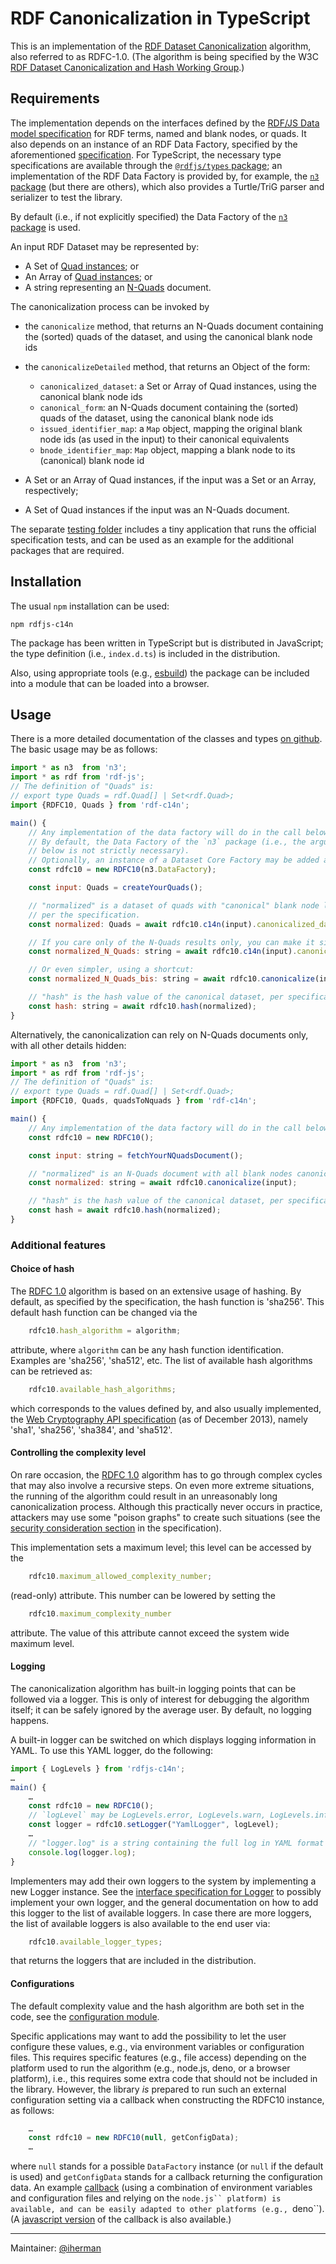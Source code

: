 # RDF Canonicalization in TypeScript

This is an implementation of the [RDF Dataset Canonicalization](https://www.w3.org/TR/rdf-canon/) algorithm, also referred to as RDFC-1.0. (The algorithm is being specified by the W3C [RDF Dataset Canonicalization and Hash Working Group](https://www.w3.org/groups/wg/rch).)

## Requirements

The implementation depends on the interfaces defined by the [RDF/JS Data model specification](http://rdf.js.org/data-model-spec/) for RDF terms, named and blank nodes, or quads. It also depends on an instance of an RDF Data Factory, specified by the aforementioned [specification](http://rdf.js.org/data-model-spec/#datafactory-interface). For TypeScript, the necessary type specifications are available through the [`@rdfjs/types` package](https://www.npmjs.com/package/@rdfjs/types); an implementation of the RDF Data Factory is provided by, for example, the [`n3` package](https://www.npmjs.com/package/n3) (but there are others), which also provides a Turtle/TriG parser and serializer to test the library.

By default (i.e., if not explicitly specified) the Data Factory of the [`n3` package](https://www.npmjs.com/package/n3) is used.

An input RDF Dataset may be represented by: 

- A Set of [Quad instances](https://rdf.js.org/data-model-spec/#quad-interface); or
- An Array of [Quad instances](https://rdf.js.org/data-model-spec/#quad-interface); or
- A string representing an [N-Quads](http://www.w3.org/TR/n-quads/) document.

The canonicalization process can be invoked by

- the `canonicalize` method, that returns an N-Quads document containing the (sorted) quads of the dataset, and using the canonical blank node ids
- the `canonicalizeDetailed` method, that returns an Object of the form:
  - `canonicalized_dataset`: a Set or Array of Quad instances, using the canonical blank node ids
  - `canonical_form`: an N-Quads document containing the (sorted) quads of the dataset, using the canonical blank node ids
  - `issued_identifier_map`: a `Map` object, mapping the original blank node ids (as used in the input) to their canonical equivalents
  - `bnode_identifier_map`: `Map` object, mapping a blank node to its (canonical) blank node id

- A Set or an Array of Quad instances, if the input was a Set or an Array, respectively;
- A Set of Quad instances if the input was an N-Quads document.

The separate [testing folder](https://github.com/iherman/rdfjs-c14n/tree/main/testing) includes a tiny application that runs the official specification tests, and can be used as an example for the additional packages that are required. 

## Installation

The usual `npm` installation can be used:

```
npm rdfjs-c14n
```

The package has been written in TypeScript but is distributed in JavaScript; the type definition (i.e., `index.d.ts`) is included in the distribution.

Also, using appropriate tools (e.g., [esbuild](https://esbuild.github.io/)) the package can be included into a module that can be loaded into a browser.

## Usage

There is a more detailed documentation of the classes and types [on github](https://iherman.github.io/rdfjs-c14n/). The basic usage may be as follows:

```js
import * as n3  from 'n3';
import * as rdf from 'rdf-js';
// The definition of "Quads" is:
// export type Quads = rdf.Quad[] | Set<rdf.Quad>; 
import {RDFC10, Quads } from 'rdf-c14n';

main() {
    // Any implementation of the data factory will do in the call below.
    // By default, the Data Factory of the `n3` package (i.e., the argument in the call
    // below is not strictly necessary).
    // Optionally, an instance of a Dataset Core Factory may be added as a second argument.
    const rdfc10 = new RDFC10(n3.DataFactory);  

    const input: Quads = createYourQuads();

    // "normalized" is a dataset of quads with "canonical" blank node labels
    // per the specification. 
    const normalized: Quads = await rdfc10.c14n(input).canonicalized_dataset;

    // If you care only of the N-Quads results only, you can make it simpler
    const normalized_N_Quads: string = await rdfc10.c14n(input).canonical_form;

    // Or even simpler, using a shortcut:
    const normalized_N_Quads_bis: string = await rdfc10.canonicalize(input);

    // "hash" is the hash value of the canonical dataset, per specification
    const hash: string = await rdfc10.hash(normalized);
}
```

Alternatively, the canonicalization can rely on N-Quads documents only, with all other details hidden:

```js
import * as n3  from 'n3';
import * as rdf from 'rdf-js';
// The definition of "Quads" is:
// export type Quads = rdf.Quad[] | Set<rdf.Quad>; 
import {RDFC10, Quads, quadsToNquads } from 'rdf-c14n';

main() {
    // Any implementation of the data factory will do in the call below.
    const rdfc10 = new RDFC10();  

    const input: string = fetchYourNQuadsDocument();

    // "normalized" is an N-Quads document with all blank nodes canonicalized 
    const normalized: string = await rdfc10.canonicalize(input);

    // "hash" is the hash value of the canonical dataset, per specification
    const hash = await rdfc10.hash(normalized);
}
```


### Additional features

#### Choice of hash

The [RDFC 1.0](https://www.w3.org/TR/rdf-canon/) algorithm is based on an extensive usage of hashing. By default, as specified by the specification, the hash function is 'sha256'.
This default hash function can be changed via the

```js
    rdfc10.hash_algorithm = algorithm;
```

attribute, where `algorithm` can be any hash function identification. Examples are 'sha256', 'sha512', etc. The list of available hash algorithms can be retrieved as:

```js
    rdfc10.available_hash_algorithms;
```

which corresponds to the values defined by, and also usually implemented, the [Web Cryptography API specification](https://www.w3.org/TR/WebCryptoAPI/) (as of December 2013), 
namely 'sha1', 'sha256', 'sha384', and 'sha512'. 

#### Controlling the complexity level

On rare occasion, the [RDFC 1.0](https://www.w3.org/TR/rdf-canon/) algorithm has to go through complex
cycles that may also involve a recursive steps. On even more extreme situations, the running of the algorithm could result in an unreasonably long canonicalization process. Although this practically never occurs in practice, attackers may use some "poison graphs" to create such situations (see the [security consideration section](https://www.w3.org/TR/rdf-canon/#security-considerations) in the specification).

This implementation sets a maximum level; this level can be accessed by the

```js
    rdfc10.maximum_allowed_complexity_number;
```

(read-only) attribute. This number can be lowered by setting the 

```js
    rdfc10.maximum_complexity_number
```

attribute. The value of this attribute cannot exceed the system wide maximum level.

#### Logging

The canonicalization algorithm has built-in logging points that can be followed via a logger. This is only of interest for debugging the algorithm itself; it can be safely ignored by the average user. By default, no logging happens.

A built-in logger can be switched on which displays logging information in YAML. To use this YAML logger, do the following:

```js
import { LogLevels } from 'rdfjs-c14n';
…
main() {
    …
    const rdfc10 = new RDFC10();
    // `logLevel` may be LogLevels.error, LogLevels.warn, LogLevels.info, LogLevels.debug  
    const logger = rdfc10.setLogger("YamlLogger", logLevel);
    …
    // "logger.log" is a string containing the full log in YAML format
    console.log(logger.log);
}
```

Implementers may add their own loggers to the system by implementing a new Logger instance. See the [interface specification for Logger](https://iherman.github.io/rdfjs-c14n/interfaces/lib_logging.Logger.html) to possibly implement your own logger, and the general documentation on how to add this logger to the list of available loggers. In case there are more loggers, the list of available loggers is also available to the end user via:

```js
    rdfc10.available_logger_types;
```

that returns the loggers that are included in the distribution.

#### Configurations

The default complexity value and the hash algorithm are both set in the code, see the [configuration module](https://iherman.github.io/rdfjs-c14n/modules/lib_config.html).

Specific applications may want to add the possibility to let the user configure these values, e.g., via environment variables or configuration files. This requires specific features (e.g., file access) depending on the platform used to run the algorithm (e.g., node.js, deno, or a browser platform), i.e., this requires some extra code that should not be included in the library. However, the library _is_ prepared to run such an external configuration setting via a callback when constructing the RDFC10 instance, as follows:

```js
    …
    const rdfc10 = new RDFC10(null, getConfigData);
    …
```

where `null` stands for a possible `DataFactory` instance (or `null` if the default is used) and `getConfigData` stands for a callback returning the configuration data. An example [callback](https://github.com/iherman/rdfjs-c14n/blob/main/extras/nodeConfiguration.ts) (using a combination of environment variables and configuration files and relying on the `node.js`` platform) is available, and can be easily adapted to other platforms (e.g., `deno``). (A [javascript version](https://github.com/iherman/rdfjs-c14n/blob/main/extras/nodeConfiguration.js) of the callback is also available.)

---

Maintainer: [@iherman](https://github.com/iherman)
